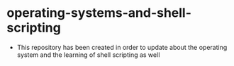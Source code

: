 # operating-systems-and-shell-scripting
* This repository has been created in order to update about the operating system and the learning of shell scripting as well

